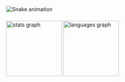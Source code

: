 <img src="https://raw.githubusercontent.com/FlavioT26/FlavioT26/output/snake.svg" alt="Snake animation" />

###

<div align="left">
  <img src="https://github-readme-stats.vercel.app/api?username=FlavioT26&hide_title=true&hide_rank=false&show_icons=true&include_all_commits=true&count_private=true&disable_animations=false&theme=github_dark&locale=en&hide_border=false&order=1" height="150" alt="stats graph"  />
  <img src="https://github-readme-stats.vercel.app/api/top-langs?username=FlavioT26&locale=en&hide_title=false&layout=compact&card_width=320&langs_count=5&theme=github_dark&hide_border=false&order=2" height="150" alt="languages graph"  />
</div>

###
